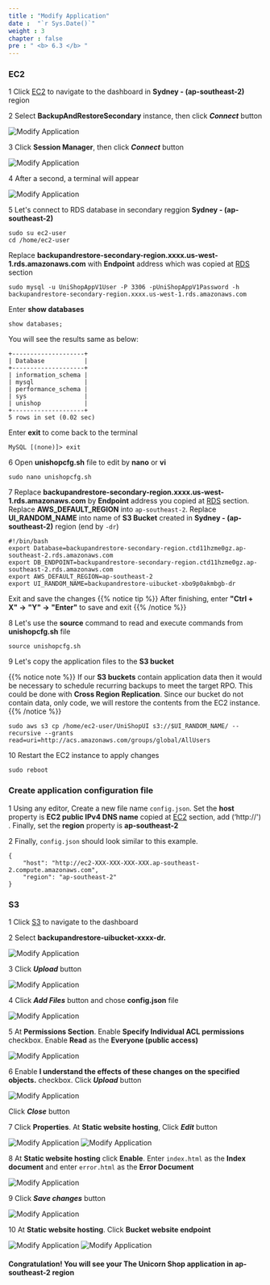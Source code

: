 ```yaml
---
title : "Modify Application"
date :  "`r Sys.Date()`" 
weight : 3 
chapter : false
pre : " <b> 6.3 </b> "
---
```


### EC2

1 Click [EC2](https://ap-southeast-2.console.aws.amazon.com/ec2/home?region=ap-southeast-2) to navigate to the dashboard in **Sydney - (ap-southeast-2)** region

2 Select **BackupAndRestoreSecondary** instance, then click ***Connect*** button

 ![Modify Application](/images/6.failovertosecondary/31_ModifyApp.png?width=90pc)

3 Click **Session Manager**, then click ***Connect*** button

 ![Modify Application](/images/6.failovertosecondary/32_ModifyApp.png?width=90pc)

4 After a second, a terminal will appear

 ![Modify Application](/images/6.failovertosecondary/33_ModifyApp.png?width=90pc)

5 Let's connect to RDS database in secondary reggion **Sydney - (ap-southeast-2)**
```
sudo su ec2-user
cd /home/ec2-user
```
Replace **backupandrestore-secondary-region.xxxx.us-west-1.rds.amazonaws.com** with **Endpoint** address which was copied at [RDS](../6.2-rds/) section
```
sudo mysql -u UniShopAppV1User -P 3306 -pUniShopAppV1Password -h backupandrestore-secondary-region.xxxx.us-west-1.rds.amazonaws.com
```
Enter **show databases**
```
show databases;
```
You will see the results same as below:
```
+--------------------+
| Database           |
+--------------------+
| information_schema |
| mysql              |
| performance_schema |
| sys                |
| unishop            |
+--------------------+
5 rows in set (0.02 sec)

```
Enter **exit** to come back to the terminal
```
MySQL [(none)]> exit

```

6 Open **unishopcfg.sh** file to edit by **nano** or **vi**

```
sudo nano unishopcfg.sh

```
7 Replace  **backupandrestore-secondary-region.xxxx.us-west-1.rds.amazonaws.com** by **Endpoint** address you copied at [RDS](../6.2-rds/) section. Replace **AWS_DEFAULT_REGION** into ```ap-southeast-2```. Replace **UI_RANDOM_NAME** into name of **S3 Bucket** created in **Sydney - (ap-southeast-2)** region (end by ```-dr```)

```
#!/bin/bash
export Database=backupandrestore-secondary-region.ctd11hzme0gz.ap-southeast-2.rds.amazonaws.com
export DB_ENDPOINT=backupandrestore-secondary-region.ctd11hzme0gz.ap-southeast-2.rds.amazonaws.com
export AWS_DEFAULT_REGION=ap-southeast-2
export UI_RANDOM_NAME=backupandrestore-uibucket-xbo9p0akmbgb-dr
```
Exit and save the changes
{{% notice tip %}}
After finishing, enter **"Ctrl + X" ->** **"Y" ->** **"Enter"** to save and exit
 {{% /notice %}}

8 Let's use the **source** command to read and execute commands from **unishopcfg.sh** file

```
source unishopcfg.sh
```

9 Let's copy the application files to the **S3 bucket**

{{% notice note %}}
If our **S3 buckets** contain application data then it would be necessary to schedule recurring backups to meet the target RPO. This could be done with **Cross Region Replication**. Since our bucket do not contain data, only code, we will restore the contents from the EC2 instance.
 {{% /notice %}}

```
sudo aws s3 cp /home/ec2-user/UniShopUI s3://$UI_RANDOM_NAME/ --recursive --grants read=uri=http://acs.amazonaws.com/groups/global/AllUsers

```

10 Restart the EC2 instance to apply changes

```
sudo reboot
```

### Create application configuration file

1 Using any editor, Create a new file name ```config.json```. Set the **host** property is **EC2 public IPv4 DNS name** copied at [EC2](../6.1-ec2/) section, add  (‘http://') . Finally, set the **region** property is **ap-southeast-2**

2 Finally, ```config.json``` should look similar to this example.

```
{
    "host": "http://ec2-XXX-XXX-XXX-XXX.ap-southeast-2.compute.amazonaws.com",
    "region": "ap-southeast-2"
}
```

### S3

1 Click [S3](https://s3.console.aws.amazon.com/s3/home?region=ap-southeast-2#) to navigate to the dashboard

2 Select **backupandrestore-uibucket-xxxx-dr.**

 ![Modify Application](/images/6.failovertosecondary/34_ModifyApp.png?width=90pc)

3 Click ***Upload*** button

 ![Modify Application](/images/6.failovertosecondary/35_ModifyApp.png?width=90pc)

4 Click ***Add Files*** button and chose **config.json** file

 ![Modify Application](/images/6.failovertosecondary/36_ModifyApp.png?width=90pc)

5 At **Permissions Section**. Enable **Specify Individual ACL permissions** checkbox. Enable **Read** as the **Everyone (public access)**

 ![Modify Application](/images/6.failovertosecondary/37_ModifyApp.png?width=90pc)

6 Enable **I understand the effects of these changes on the specified objects.** checkbox. Click ***Upload*** button

 ![Modify Application](/images/6.failovertosecondary/38_ModifyApp.png?width=90pc)

Click ***Close*** button

7 Click **Properties**. At **Static website hosting**, Click ***Edit*** button

 ![Modify Application](/images/6.failovertosecondary/39_ModifyApp.png?width=90pc)
 ![Modify Application](/images/6.failovertosecondary/40_ModifyApp.png?width=90pc)

8 At **Static website hosting** click **Enable**. Enter ```index.html``` as the **Index document** and enter ```error.html``` as the **Error Document**

 ![Modify Application](/images/6.failovertosecondary/41_ModifyApp.png?width=90pc)

9 Click ***Save changes*** button

 ![Modify Application](/images/6.failovertosecondary/42_ModifyApp.png?width=90pc)

10 At **Static website hosting**. Click **Bucket website endpoint**

 ![Modify Application](/images/6.failovertosecondary/43_ModifyApp.png?width=90pc)
 ![Modify Application](/images/6.failovertosecondary/44_ModifyApp.png?width=90pc)

#### Congratulation! You will see your The Unicorn Shop application in ap-southeast-2 region



